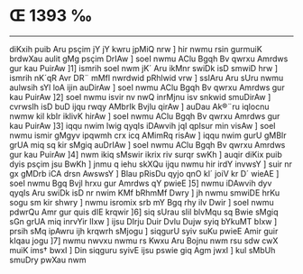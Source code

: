 # Œ 1393 ‰
---
diKxih puib Aru psçim jY jY kwru jpMiQ nrw ] hir nwmu rsin gurmuiK
brdwXau aulit gMg psçim DrIAw ] soeI nwmu AClu Bgqh Bv qwrxu
Amrdws gur kau PuirAw ]1] ismrih soeI nwm jK´ Aru ikMnr swiDk isD
smwiD hrw ] ismrih nK´qR Avr DR¨ mMfl nwrdwid pRhlwid vrw ] ssIAru
Aru sUru nwmu aulwsih sYl loA ijin auDirAw ] soeI nwmu AClu Bgqh Bv
qwrxu Amrdws gur kau PuirAw ]2] soeI nwmu isvir nv nwQ inrMjnu isv
snkwid smuDirAw ] cvrwsIh isD buD ijqu rwqy AMbrIk Bvjlu qirAw ]
auDau Ak®¨ru iqlocnu nwmw kil kbIr iklivK hirAw ] soeI nwmu AClu
Bgqh Bv qwrxu Amrdws gur kau PuirAw ]3] iqqu nwim lwig qyqIs
iDAwvih jqI qpIsur min visAw ] soeI nwmu ismir gMgyv ipqwmh crx
icq AMimRq risAw ] iqqu nwim gurU gMBIr grUA miq sq kir sMgiq
auDrIAw ] soeI nwmu AClu Bgqh Bv qwrxu Amrdws gur kau PuirAw ]4]
nwm ikiq sMswir ikrix riv surqr swKh ] auqir diKix puib dyis psçim
jsu BwKh ] jnmu q iehu skXQu ijqu nwmu hir irdY invwsY ] suir nr gx
gMDrb iCA drsn AwswsY ] Blau pRisDu qyjo qnO kl´ joiV kr D´ wieAE ]
soeI nwmu Bgq Bvjl hrxu gur Amrdws qY pwieE ]5] nwmu iDAwvih dyv
qyqIs Aru swiDk isD nr nwim KMf bRhmMf Dwry ] jh nwmu smwiDE hrKu
sogu sm kir shwry ] nwmu isromix srb mY Bgq rhy ilv Dwir ] soeI nwmu
pdwrQu Amr gur quis dIE krqwir ]6] siq sUrau sIil blvMqu sq Bwie
sMgiq sGn grUA miq inrvYir lIxw ] ijsu DIrju Duir Dvlu Dujw syiq
bYkuMT bIxw ] prsih sMq ipAwru ijh krqwrh sMjogu ] siqgurU syiv suKu
pwieE Amir guir kIqau jogu ]7] nwmu nwvxu nwmu rs Kwxu Aru Bojnu nwm
rsu sdw cwX muiK ims† bwxI ] Din siqguru syivE ijsu pswie giq Agm
jwxI ] kul sMbUh smuDry pwXau nwm
####
